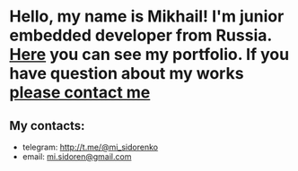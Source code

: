 # Hello, my name is Mikhail! I'm junior embedded developer from Russia. [Here](https://github.com/m-sidorenko/m-sidorenko "portfolio") you can see my portfolio. If you have question about my works <a href="mailto:mi.sidoren@gmail.com">please contact me</a>

## My contacts:
- telegram: http://t.me/@mi_sidorenko 
- email: mi.sidoren@gmail.com
